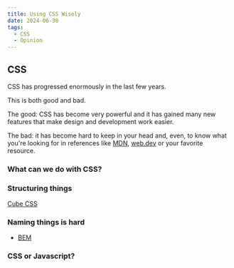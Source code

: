 ```yaml
---
title: Using CSS Wisely
date: 2024-06-30
tags:
  - CSS
  - Opinion
---
```


## CSS

CSS has progressed enormously in the last few years.

This is both good and bad.

The good: CSS has become very powerful and it has gained many new features that make design and development work easier.

The bad: it has become hard to keep in your head and, even, to know what you're looking for in references like [MDN](https://developer.mozilla.org/), [web.dev](https://web.dev/) or your favorite resource.

### What can we do with CSS?

### Structuring things

[Cube CSS](https://cube.fyi/)

### Naming things is hard

* [BEM](https://getbem.com/)

### CSS or Javascript?


